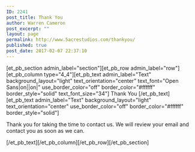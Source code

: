 ```yaml
---
ID: 2241
post_title: Thank You
author: Warren Cameron
post_excerpt: ""
layout: page
permalink: http://www.5acrestudios.com/thankyou/
published: true
post_date: 2017-02-07 22:37:10
---
```

[et_pb_section admin_label="section"][et_pb_row admin_label="row"][et_pb_column type="4_4"][et_pb_text admin_label="Text" background_layout="light" text_orientation="center" text_font="Open Sans|on||on|" use_border_color="off" border_color="#ffffff" border_style="solid" text_font_size="34"] Thank You [/et_pb_text][et_pb_text admin_label="Text" background_layout="light" text_orientation="center" use_border_color="off" border_color="#ffffff" border_style="solid"]

Thank you for taking the time to contact us. We will review your email and contact you as soon as we can.

[/et_pb_text][/et_pb_column][/et_pb_row][/et_pb_section]